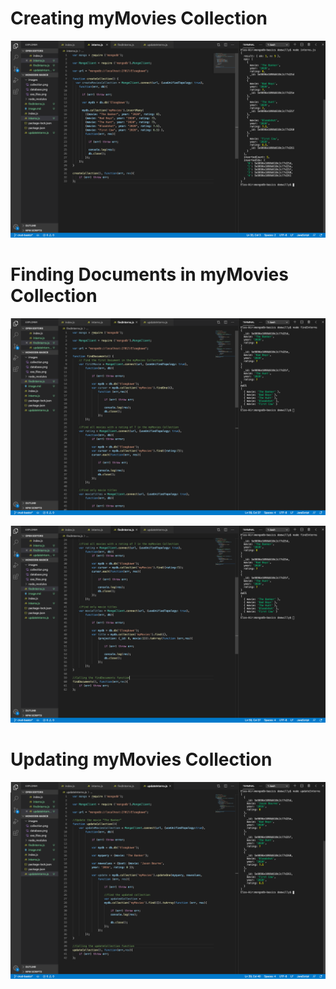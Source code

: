 # Creating myMovies Collection
![](images/interns.png)

# Finding Documents in myMovies Collection
![](images/findInterns1.png)

![](images/findInterns2.png)

# Updating myMovies Collection
![](images/updateInterns.png)